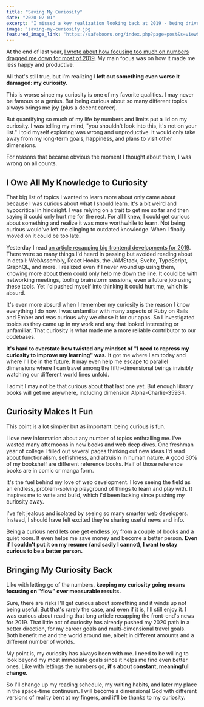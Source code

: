```yaml
---
title: "Saving My Curiosity"
date: "2020-02-01"
excerpt: "I missed a key realization looking back at 2019 - being driven by numbers had put a lid on my curiosity."
image: 'saving-my-curiosity.jpg'
featured_image_link: 'https://safebooru.org/index.php?page=post&s=view&id=2978035'
---
```


At the end of last year, [I wrote about how focusing too much on numbers dragged me down for most of 2019](URL). My main focus was on how it made me less happy and productive.

All that's still true, but I'm realizing **I left out something even worse it damaged: my curiosity.**

This is worse since my curiosity is one of my favorite qualities. I may never be famous or a genius. But being curious about so many different topics always brings me joy (plus a decent career).

But quantifying so much of my life by numbers and limits put a lid on my curiosity. I was telling my mind, "you shouldn't look into this, it's not on your list." I told myself exploring was wrong and unproductive. It would only take away from my long-term goals, happiness, and plans to visit other dimensions.

For reasons that became obvious the moment I thought about them, I was wrong on all counts.

## I Owe All My Knowledge to Curiosity

That big list of topics I wanted to learn more about only came about because I was curious about what I should learn. It's a bit weird and hypocritical in hindsight. I was relying on a trait to get me so far and then saying it could only hurt me for the rest. For all I knew, I could get curious about something and realize it was more worthwhile to learn. Not being curious would've left me clinging to outdated knowledge. When I finally moved on it could be too late.

Yesterday I read [an article recapping big frontend developments for 2019](https://levelup.gitconnected.com/a-recap-of-frontend-development-in-2019-1e7d07966d6c). There were so many things I'd heard in passing but avoided reading about in detail: WebAssembly, React Hooks, the JAMStack, Svelte, TypeScript, GraphQL, and more. I realized even if I never wound up using them, knowing more about them could only help me down the line. It could be with networking meetings, tooling brainstorm sessions, even a future job using these tools. Yet I'd pushed myself into thinking it could hurt me, which is absurd.

It's even more absurd when I remember my curiosity is the reason I know everything I do now. I was unfamiliar with many aspects of Ruby on Rails and Ember and was curious why we chose it for our apps. So I investigated topics as they came up in my work and any that looked interesting or unfamiliar. That curiosity is what made me a more reliable contributor to our codebases.

**It's hard to overstate how twisted any mindset of "I need to repress my curiosity to improve my learning" was.** It got me where I am today and where I'll be in the future. It may even help me escape to parallel dimensions where I can travel among the fifth-dimensional beings invisibly watching our different world lines unfold.

I admit I may not be that curious about that last one yet. But enough library books will get me anywhere, including dimension Alpha-Charlie-35934.

## Curiosity Makes It Fun

This point is a lot simpler but as important: being curious is fun.

I love new information about any number of topics enthralling me. I've wasted many afternoons in new books and web deep dives. One freshman year of college I filled out several pages thinking out new ideas I'd read about functionalism, selfishness, and altruism in human nature. A good 30% of my bookshelf are different reference books. Half of those reference books are in comic or manga form.

It's the fuel behind my love of web development. I love seeing the field as an endless, problem-solving playground of things to learn and play with. It inspires me to write and build, which I'd been lacking since pushing my curiosity away.

I've felt jealous and isolated by seeing so many smarter web developers. Instead, I should have felt excited they're sharing useful news and info.

Being a curious nerd lets one get endless joy from a couple of books and a quiet room. It even helps me save money and become a better person. **Even if I couldn't put it on my resume (and sadly I cannot), I want to stay curious to be a better person.**

## Bringing My Curiosity Back

Like with letting go of the numbers, **keeping my curiosity going means focusing on "flow" over measurable results.**

Sure, there are risks I'll get curious about something and it winds up not being useful. But that's rarely the case, and even if it is, I'll still enjoy it. I was curious about reading that long article recapping the front-end's news for 2019. That little act of curiosity has already pushed my 2020 path in a better direction, for my career goals and multi-dimensional travel goals. Both benefit me and the world around me, albeit in different amounts and a different number of worlds.

My point is, my curiosity has always been with me. I need to be willing to look beyond my most immediate goals since it helps me find even better ones. Like with lettings the numbers go, **it's about constant, meaningful change.**

So I'll change up my reading schedule, my writing habits, and later my place in the space-time continuum. I will become a dimensional God with different versions of reality bent at my fingers, and it'll be thanks to my curiosity.
